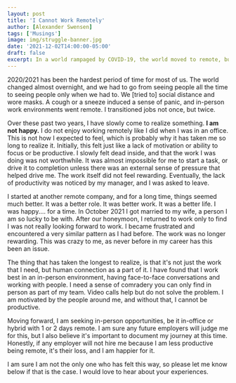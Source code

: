 ```yaml
---
layout: post
title: 'I Cannot Work Remotely'
author: [Alexander Swensen]
tags: ['Musings']
image: img/struggle-banner.jpg
date: '2021-12-02T14:00:00-05:00'
draft: false
excerpt: In a world rampaged by COVID-19, the world moved to remote, but I cannot follow.
---
```


2020/2021 has been the hardest period of time for most of us. The world changed almost overnight, and we had to go from seeing people all the time
to seeing people only when we had to. We [tried to] social distance and wore masks. A cough or a sneeze induced a sense of panic, and in-person work environments went remote. I transitioned jobs not once, but twice.

Over these past two years, I have slowly come to realize something. **I am not happy.** I do not enjoy working remotely like I did when I was in an office. This is not how I expected to feel, which is probably why it has taken me so long to realize it. Initially, this felt just like a lack of motivation or ability to focus or be productive. I slowly felt dead inside, and that the work I was doing was not worthwhile. It was almost impossible for me to start a task, or drive it to completion unless there was an external sense of pressure that helped drive me. The work itself did not feel rewarding. Eventually, the lack of productivity was noticed by my manager, and I was asked to leave.

I started at another remote company, and for a long time, things seemed much better. It was a better role. It was better work. It was a better life. I was happy.... for a time. In October 2021 I got married to my wife, a person I am so lucky to be with. After our honeymoon, I returned to work only to find I was not really looking forward to work. I became frustrated and encountered a very similar pattern as I had before. The work was no longer rewarding. This was crazy to me, as never before in my career has this been an issue.

The thing that has taken the longest to realize, is that it's not just the work that I need, but human connection as a part of it. I have found that I work best in an in-person environment, having face-to-face conversations and working with people. I need a sense of comradery you can only find in person as part of my team. Video calls help but do not solve the problem. I am motivated by the people around me, and without that, I cannot be productive.

Moving forward, I am seeking in-person opportunities, be it in-office or hybrid with 1 or 2 days remote. I am sure any future employers will judge me for this, but I also believe it's important to document my journey at this time. Honestly, if any employer will not hire me because I am less productive being remote, it's their loss, and I am happier for it.

I am sure I am not the only one who has felt this way, so please let me know below if that is the case. I would love to hear about your experiences.
